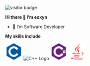 ![visitor badge](https://visitor-badge.laobi.icu/badge?page_id=eoxyn.visitor-badge)

**Hi there 👋 I’m eoxyn**
 - 👀 I’m Software Developer

**My skills include**


<img src="https://raw.githubusercontent.com/devicons/devicon/master/icons/c/c-plain.svg" alt="C Logo" width="55" height="55">

<img src="https://raw.githubusercontent.com/devicons/devicon/master/icons/cpp/cpp-plain.svg" alt="C++ Logo" width="55" height="55">

<img src="https://raw.githubusercontent.com/devicons/devicon/master/icons/csharp/csharp-plain.svg" alt="C# Logo" width="55" height="55">

<img src="https://raw.githubusercontent.com/devicons/devicon/master/icons/java/java-plain.svg" alt="Java Logo" width="55" height="55">
